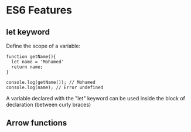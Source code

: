 # ES6 Features

## let keyword

Define the scope of a variable:

```
function getName(){
  let name = 'Mohamed'
  return name;
}

console.log(getName()); // Mohamed
console.log(name); // Error undefined
```
A variable declared with the "let" keyword can be used inside the block of declaration (between curly braces)

## Arrow functions

